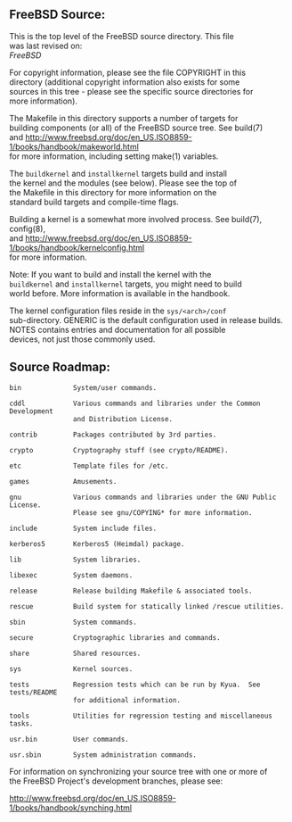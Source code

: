 FreeBSD Source:
---------------
This is the top level of the FreeBSD source directory.  This file  
was last revised on:  
$FreeBSD$

For copyright information, please see the file COPYRIGHT in this  
directory (additional copyright information also exists for some    
sources in this tree - please see the specific source directories for  
more information).

The Makefile in this directory supports a number of targets for  
building components (or all) of the FreeBSD source tree.  See build(7)  
and http://www.freebsd.org/doc/en_US.ISO8859-1/books/handbook/makeworld.html  
for more information, including setting make(1) variables.  

The `buildkernel` and `installkernel` targets build and install  
the kernel and the modules (see below).  Please see the top of  
the Makefile in this directory for more information on the  
standard build targets and compile-time flags.

Building a kernel is a somewhat more involved process.  See build(7), config(8),  
and http://www.freebsd.org/doc/en_US.ISO8859-1/books/handbook/kernelconfig.html  
for more information.

Note: If you want to build and install the kernel with the  
`buildkernel` and `installkernel` targets, you might need to build  
world before.  More information is available in the handbook.

The kernel configuration files reside in the `sys/<arch>/conf`  
sub-directory.  GENERIC is the default configuration used in release builds.  
NOTES contains entries and documentation for all possible  
devices, not just those commonly used.


Source Roadmap:
---------------
```
bin				System/user commands.

cddl			Various commands and libraries under the Common Development  
				and Distribution License.

contrib			Packages contributed by 3rd parties.

crypto			Cryptography stuff (see crypto/README).

etc				Template files for /etc.

games			Amusements.

gnu				Various commands and libraries under the GNU Public License.  
				Please see gnu/COPYING* for more information.

include			System include files.

kerberos5		Kerberos5 (Heimdal) package.

lib				System libraries.

libexec			System daemons.

release			Release building Makefile & associated tools.

rescue			Build system for statically linked /rescue utilities.

sbin			System commands.

secure			Cryptographic libraries and commands.

share			Shared resources.

sys				Kernel sources.

tests			Regression tests which can be run by Kyua.  See tests/README
				for additional information.

tools			Utilities for regression testing and miscellaneous tasks.

usr.bin			User commands.

usr.sbin		System administration commands.
```

For information on synchronizing your source tree with one or more of  
the FreeBSD Project's development branches, please see:

  http://www.freebsd.org/doc/en_US.ISO8859-1/books/handbook/synching.html
